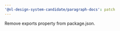 ```yaml
---
'@nl-design-system-candidate/paragraph-docs': patch
---
```


Remove exports property from package.json.
